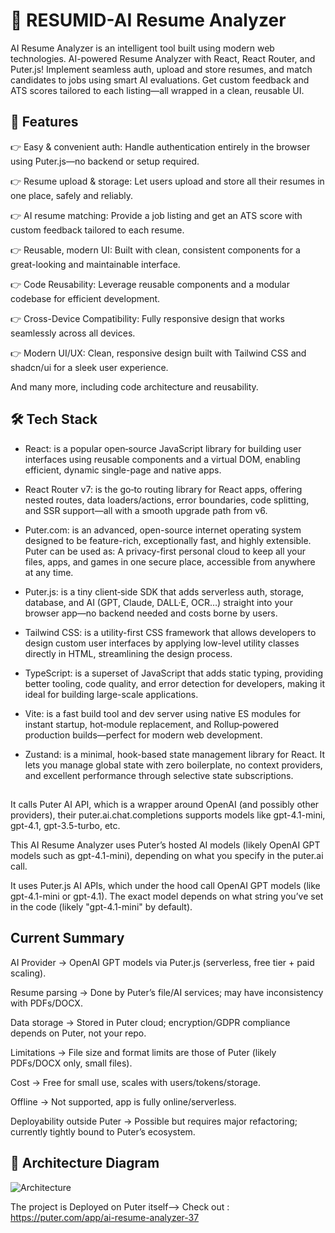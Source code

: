 # 🧠  RESUMID-AI Resume Analyzer

AI Resume Analyzer is an intelligent tool built using modern web technologies. AI-powered Resume Analyzer with React, React Router, and Puter.js! Implement seamless auth, upload and store resumes, and match candidates to jobs using smart AI evaluations. Get custom feedback and ATS scores tailored to each listing—all wrapped in a clean, reusable UI.

## 🚀 Features
👉 Easy & convenient auth: Handle authentication entirely in the browser using Puter.js—no backend or setup required.

👉 Resume upload & storage: Let users upload and store all their resumes in one place, safely and reliably.

👉 AI resume matching: Provide a job listing and get an ATS score with custom feedback tailored to each resume.

👉 Reusable, modern UI: Built with clean, consistent components for a great-looking and maintainable interface.

👉 Code Reusability: Leverage reusable components and a modular codebase for efficient development.

👉 Cross-Device Compatibility: Fully responsive design that works seamlessly across all devices.

👉 Modern UI/UX: Clean, responsive design built with Tailwind CSS and shadcn/ui for a sleek user experience.

And many more, including code architecture and reusability.

## 🛠️ Tech Stack
- React: is a popular open‑source JavaScript library for building user interfaces using reusable components and a virtual DOM, enabling efficient, dynamic single-page and native apps.

- React Router v7: is the go‑to routing library for React apps, offering nested routes, data loaders/actions, error boundaries, code splitting, and SSR support—all with a smooth upgrade path from v6.

- Puter.com: is an advanced, open-source internet operating system designed to be feature-rich, exceptionally fast, and highly extensible. Puter can be used as: A privacy-first personal cloud to keep all your files, apps, and games in one secure place, accessible from anywhere at any time.

- Puter.js: is a tiny client‑side SDK that adds serverless auth, storage, database, and AI (GPT, Claude, DALL·E, OCR…) straight into your browser app—no backend needed and costs borne by users.

- Tailwind CSS: is a utility-first CSS framework that allows developers to design custom user interfaces by applying low-level utility classes directly in HTML, streamlining the design process.

- TypeScript: is a superset of JavaScript that adds static typing, providing better tooling, code quality, and error detection for developers, making it ideal for building large-scale applications.

- Vite: is a fast build tool and dev server using native ES modules for instant startup, hot‑module replacement, and Rollup‑powered production builds—perfect for modern web development.

- Zustand: is a minimal, hook-based state management library for React. It lets you manage global state with zero boilerplate, no context providers, and excellent performance through selective state subscriptions.

##
It calls Puter AI API, which is a wrapper around OpenAI (and possibly other providers), their puter.ai.chat.completions supports models like gpt-4.1-mini, gpt-4.1, gpt-3.5-turbo, etc.

This AI Resume Analyzer uses Puter’s hosted AI models (likely OpenAI GPT models such as gpt-4.1-mini), depending on what you specify in the puter.ai call.

It uses Puter.js AI APIs, which under the hood call OpenAI GPT models (like gpt-4.1-mini or gpt-4.1). The exact model depends on what string you’ve set in the code (likely "gpt-4.1-mini" by default).


## Current Summary
AI Provider → OpenAI GPT models via Puter.js (serverless, free tier + paid scaling).

Resume parsing → Done by Puter’s file/AI services; may have inconsistency with PDFs/DOCX.

Data storage → Stored in Puter cloud; encryption/GDPR compliance depends on Puter, not your repo.

Limitations → File size and format limits are those of Puter (likely PDFs/DOCX only, small files).

Cost → Free for small use, scales with users/tokens/storage.

Offline → Not supported, app is fully online/serverless.

Deployability outside Puter → Possible but requires major refactoring; currently tightly bound to Puter’s ecosystem.

## 🔹 Architecture Diagram

![Architecture](./docs/ai_resume_architecture.png)

































The project is Deployed on Puter itself--> 
Check out : https://puter.com/app/ai-resume-analyzer-37
